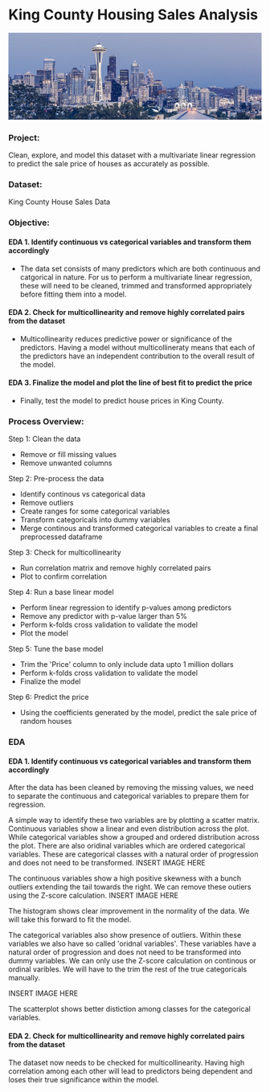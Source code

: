 # King County Housing Sales Analysis

![King County](https://github.com/dicchyant84/Module_2-Final-Project/blob/main/KC.jpg)

### Project: 

Clean, explore, and model this dataset with a multivariate linear regression to predict the sale price of houses as accurately as possible.

### Dataset:

King County House Sales Data

### Objective:

#### EDA 1. Identify continuous vs categorical variables and transform them accordingly

- The data set consists of many predictors which are both continuous and catgorical in nature. For us to perform a multivariate linear regression,
these will need to be cleaned, trimmed and transformed appropriately before fitting them into a model.

#### EDA 2. Check for multicollinearity and remove highly correlated pairs from the dataset 

- Multicollinearity reduces predictive power or significance of the predictors. Having a model without multicollineraty means that each of the predictors have an
independent contribution to the overall result of the model.

#### EDA 3. Finalize the model and plot the line of best fit to predict the price

- Finally, test the model to predict house prices in King County.

### Process Overview:

Step 1: Clean the data
- Remove or fill missing values
- Remove unwanted columns

Step 2: Pre-process the data
- Identify continous vs categorical data
- Remove outliers
- Create ranges for some categorical variables
- Transform categoricals into dummy variables
- Merge continous and transformed categorical variables to create a final preprocessed dataframe

Step 3: Check for multicollinearity
- Run correlation matrix and remove highly correlated pairs
- Plot to confirm correlation

Step 4: Run a base linear model
- Perform linear regression to identify p-values among predictors
- Remove any predictor with p-value larger than 5%
- Perform k-folds cross validation to validate the model
- Plot the model

Step 5: Tune the base model
- Trim the 'Price' column to only include data upto 1 million dollars
- Perform k-folds cross validation to validate the model
- Finalize the model

Step 6: Predict the price
- Using the coefficients generated by the model, predict the sale price of random houses


### EDA 

#### EDA 1. Identify continuous vs categorical variables and transform them accordingly

After the data has been cleaned by removing the missing values, we need to separate the continuous and categorical variables to prepare them for regression.

A simple way to identify these two variables are by plotting a scatter matrix. Continuous variables show a linear and even distribution across the plot. While categorical variables show a grouped and ordered distribution across the plot. There are also oridinal variables which are ordered categorical variables. These are categorical classes with a natural order of progression and does not need to be transformed. INSERT IMAGE HERE

The continuous variables show a high positive skewness with a bunch outliers extending the tail towards the right. We can remove these outiers using the Z-score calculation.
INSERT IMAGE HERE

The histogram shows clear improvement in the normality of the data. We will take this forward to fit the model.

The categorical variables also show presence of outliers. Within these variables we also have so called 'oridnal variables'. These variables have a natural order of progression and does not need to be transformed into dummy variables. We can only use the Z-score calculation on continous or ordinal varibles. We will have to the trim the rest of the true categoricals manually.

INSERT IMAGE HERE

The scatterplot shows better distiction among classes for the categorical variables. 

#### EDA 2. Check for multicollinearity and remove highly correlated pairs from the dataset

The dataset now needs to be checked for multicollinearity. Having high correlation among each other will lead to predictors being dependent and loses their true significance within the model. 





